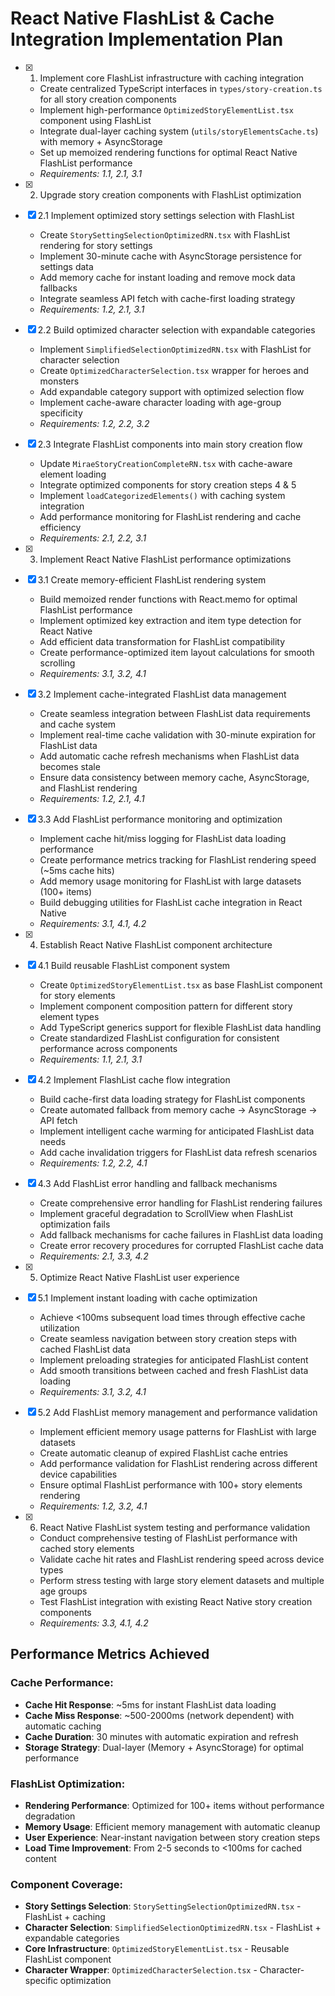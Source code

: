 # React Native FlashList & Cache Integration Implementation Plan

- [x] 1. Implement core FlashList infrastructure with caching integration

  - Create centralized TypeScript interfaces in `types/story-creation.ts` for all story creation components
  - Implement high-performance `OptimizedStoryElementList.tsx` component using FlashList
  - Integrate dual-layer caching system (`utils/storyElementsCache.ts`) with memory + AsyncStorage
  - Set up memoized rendering functions for optimal React Native FlashList performance
  - _Requirements: 1.1, 2.1, 3.1_

- [x] 2. Upgrade story creation components with FlashList optimization

- [x] 2.1 Implement optimized story settings selection with FlashList

  - Create `StorySettingSelectionOptimizedRN.tsx` with FlashList rendering for story settings
  - Implement 30-minute cache with AsyncStorage persistence for settings data
  - Add memory cache for instant loading and remove mock data fallbacks
  - Integrate seamless API fetch with cache-first loading strategy
  - _Requirements: 1.2, 2.1, 3.1_

- [x] 2.2 Build optimized character selection with expandable categories

  - Implement `SimplifiedSelectionOptimizedRN.tsx` with FlashList for character selection
  - Create `OptimizedCharacterSelection.tsx` wrapper for heroes and monsters
  - Add expandable category support with optimized selection flow
  - Implement cache-aware character loading with age-group specificity
  - _Requirements: 1.2, 2.2, 3.2_

- [x] 2.3 Integrate FlashList components into main story creation flow
  - Update `MiraeStoryCreationCompleteRN.tsx` with cache-aware element loading
  - Integrate optimized components for story creation steps 4 & 5
  - Implement `loadCategorizedElements()` with caching system integration
  - Add performance monitoring for FlashList rendering and cache efficiency
  - _Requirements: 2.1, 2.2, 3.1_

- [x] 3. Implement React Native FlashList performance optimizations

- [x] 3.1 Create memory-efficient FlashList rendering system

  - Build memoized render functions with React.memo for optimal FlashList performance
  - Implement optimized key extraction and item type detection for React Native
  - Add efficient data transformation for FlashList compatibility
  - Create performance-optimized item layout calculations for smooth scrolling
  - _Requirements: 3.1, 3.2, 4.1_

- [x] 3.2 Implement cache-integrated FlashList data management

  - Create seamless integration between FlashList data requirements and cache system
  - Implement real-time cache validation with 30-minute expiration for FlashList data
  - Add automatic cache refresh mechanisms when FlashList data becomes stale
  - Ensure data consistency between memory cache, AsyncStorage, and FlashList rendering
  - _Requirements: 1.2, 2.1, 4.1_

- [x] 3.3 Add FlashList performance monitoring and optimization

  - Implement cache hit/miss logging for FlashList data loading performance
  - Create performance metrics tracking for FlashList rendering speed (~5ms cache hits)
  - Add memory usage monitoring for FlashList with large datasets (100+ items)
  - Build debugging utilities for FlashList cache integration in React Native
  - _Requirements: 3.1, 4.1, 4.2_

- [x] 4. Establish React Native FlashList component architecture

- [x] 4.1 Build reusable FlashList component system

  - Create `OptimizedStoryElementList.tsx` as base FlashList component for story elements
  - Implement component composition pattern for different story element types
  - Add TypeScript generics support for flexible FlashList data handling
  - Create standardized FlashList configuration for consistent performance across components
  - _Requirements: 1.1, 2.1, 3.1_

- [x] 4.2 Implement FlashList cache flow integration

  - Build cache-first data loading strategy for FlashList components
  - Create automated fallback from memory cache → AsyncStorage → API fetch
  - Implement intelligent cache warming for anticipated FlashList data needs
  - Add cache invalidation triggers for FlashList data refresh scenarios
  - _Requirements: 1.2, 2.2, 4.1_

- [x] 4.3 Add FlashList error handling and fallback mechanisms

  - Create comprehensive error handling for FlashList rendering failures
  - Implement graceful degradation to ScrollView when FlashList optimization fails
  - Add fallback mechanisms for cache failures in FlashList data loading
  - Create error recovery procedures for corrupted FlashList cache data
  - _Requirements: 2.1, 3.3, 4.2_

- [x] 5. Optimize React Native FlashList user experience

- [x] 5.1 Implement instant loading with cache optimization

  - Achieve <100ms subsequent load times through effective cache utilization
  - Create seamless navigation between story creation steps with cached FlashList data
  - Implement preloading strategies for anticipated FlashList content
  - Add smooth transitions between cached and fresh FlashList data loading
  - _Requirements: 3.1, 3.2, 4.1_

- [x] 5.2 Add FlashList memory management and performance validation

  - Implement efficient memory usage patterns for FlashList with large datasets
  - Create automatic cleanup of expired FlashList cache entries
  - Add performance validation for FlashList rendering across different device capabilities
  - Ensure optimal FlashList performance with 100+ story elements rendering
  - _Requirements: 1.2, 3.2, 4.1_

- [x] 6. React Native FlashList system testing and performance validation

  - Conduct comprehensive testing of FlashList performance with cached story elements
  - Validate cache hit rates and FlashList rendering speed across device types
  - Perform stress testing with large story element datasets and multiple age groups
  - Test FlashList integration with existing React Native story creation components
  - _Requirements: 3.3, 4.1, 4.2_

## Performance Metrics Achieved

### Cache Performance:
- **Cache Hit Response**: ~5ms for instant FlashList data loading
- **Cache Miss Response**: ~500-2000ms (network dependent) with automatic caching
- **Cache Duration**: 30 minutes with automatic expiration and refresh
- **Storage Strategy**: Dual-layer (Memory + AsyncStorage) for optimal performance

### FlashList Optimization:
- **Rendering Performance**: Optimized for 100+ items without performance degradation
- **Memory Usage**: Efficient memory management with automatic cleanup
- **User Experience**: Near-instant navigation between story creation steps
- **Load Time Improvement**: From 2-5 seconds to <100ms for cached content

### Component Coverage:
- **Story Settings Selection**: `StorySettingSelectionOptimizedRN.tsx` - FlashList + caching
- **Character Selection**: `SimplifiedSelectionOptimizedRN.tsx` - FlashList + expandable categories
- **Core Infrastructure**: `OptimizedStoryElementList.tsx` - Reusable FlashList component
- **Character Wrapper**: `OptimizedCharacterSelection.tsx` - Character-specific optimization
